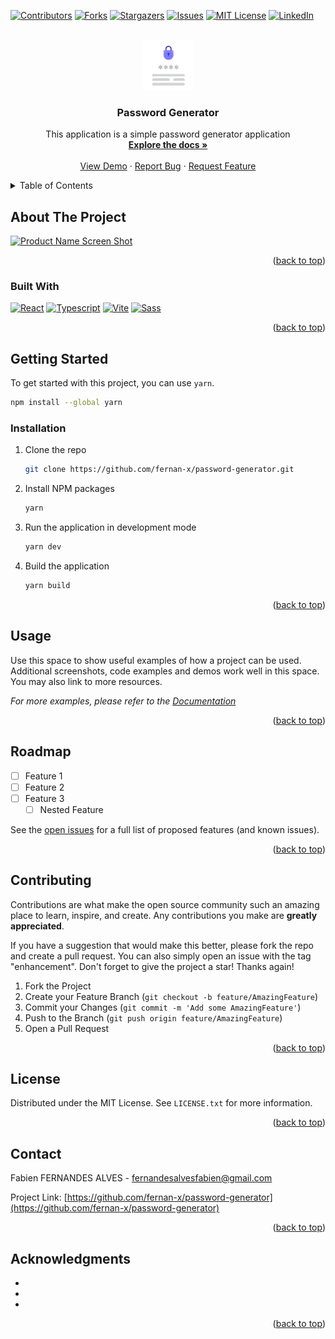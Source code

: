 <a name="readme-top"></a>

[![Contributors][contributors-shield]][contributors-url]
[![Forks][forks-shield]][forks-url]
[![Stargazers][stars-shield]][stars-url]
[![Issues][issues-shield]][issues-url]
[![MIT License][license-shield]][license-url]
[![LinkedIn][linkedin-shield]][linkedin-url]

<!-- PROJECT LOGO -->
<br />
<div align="center">
  <a href="https://github.com/fernan-x/password-generator">
    <img src="src/assets/images/logo.gif" alt="Logo" width="80" height="80">
  </a>

<h3 align="center">Password Generator</h3>

  <p align="center">
    This application is a simple password generator application
    <br />
    <a href="https://github.com/fernan-x/password-generator"><strong>Explore the docs »</strong></a>
    <br />
    <br />
    <a href="https://fernan-x.github.io/password-generator/">View Demo</a>
    ·
    <a href="https://github.com/fernan-x/password-generator/issues">Report Bug</a>
    ·
    <a href="https://github.com/fernan-x/password-generator/issues">Request Feature</a>
  </p>
</div>

<!-- TABLE OF CONTENTS -->
<details>
  <summary>Table of Contents</summary>
  <ol>
    <li>
      <a href="#about-the-project">About The Project</a>
      <ul>
        <li><a href="#built-with">Built With</a></li>
      </ul>
    </li>
    <li>
      <a href="#getting-started">Getting Started</a>
      <ul>
        <li><a href="#prerequisites">Prerequisites</a></li>
        <li><a href="#installation">Installation</a></li>
      </ul>
    </li>
    <li><a href="#usage">Usage</a></li>
    <li><a href="#roadmap">Roadmap</a></li>
    <li><a href="#contributing">Contributing</a></li>
    <li><a href="#license">License</a></li>
    <li><a href="#contact">Contact</a></li>
    <li><a href="#acknowledgments">Acknowledgments</a></li>
  </ol>
</details>

<!-- ABOUT THE PROJECT -->

## About The Project

[![Product Name Screen Shot][product-screenshot]](https://example.com)

<p align="right">(<a href="#readme-top">back to top</a>)</p>

### Built With

[![React][react.js]][react-url]
[![Typescript][typescript]][typescript-url]
[![Vite][vite]][vite-url]
[![Sass][sass]][sass-url]

<p align="right">(<a href="#readme-top">back to top</a>)</p>

<!-- GETTING STARTED -->

## Getting Started

To get started with this project, you can use `yarn`.

```sh
npm install --global yarn
```

### Installation

1. Clone the repo

   ```sh
   git clone https://github.com/fernan-x/password-generator.git
   ```

2. Install NPM packages

   ```sh
   yarn
   ```

3. Run the application in development mode

   ```sh
   yarn dev
   ```

4. Build the application

   ```sh
   yarn build
   ```

<p align="right">(<a href="#readme-top">back to top</a>)</p>

<!-- USAGE EXAMPLES -->

## Usage

Use this space to show useful examples of how a project can be used. Additional screenshots, code examples and demos work well in this space. You may also link to more resources.

_For more examples, please refer to the [Documentation](https://example.com)_

<p align="right">(<a href="#readme-top">back to top</a>)</p>

<!-- ROADMAP -->

## Roadmap

- [ ] Feature 1
- [ ] Feature 2
- [ ] Feature 3
  - [ ] Nested Feature

See the [open issues](https://github.com/fernan-x/password-generator/issues) for a full list of proposed features (and known issues).

<p align="right">(<a href="#readme-top">back to top</a>)</p>

<!-- CONTRIBUTING -->

## Contributing

Contributions are what make the open source community such an amazing place to learn, inspire, and create. Any contributions you make are **greatly appreciated**.

If you have a suggestion that would make this better, please fork the repo and create a pull request. You can also simply open an issue with the tag "enhancement".
Don't forget to give the project a star! Thanks again!

1. Fork the Project
2. Create your Feature Branch (`git checkout -b feature/AmazingFeature`)
3. Commit your Changes (`git commit -m 'Add some AmazingFeature'`)
4. Push to the Branch (`git push origin feature/AmazingFeature`)
5. Open a Pull Request

<p align="right">(<a href="#readme-top">back to top</a>)</p>

<!-- LICENSE -->

## License

Distributed under the MIT License. See `LICENSE.txt` for more information.

<p align="right">(<a href="#readme-top">back to top</a>)</p>

<!-- CONTACT -->

## Contact

Fabien FERNANDES ALVES - fernandesalvesfabien@gmail.com

Project Link: [https://github.com/fernan-x/password-generator](https://github.com/fernan-x/password-generator)

<p align="right">(<a href="#readme-top">back to top</a>)</p>

<!-- ACKNOWLEDGMENTS -->

## Acknowledgments

- []()
- []()
- []()

<p align="right">(<a href="#readme-top">back to top</a>)</p>

<!-- MARKDOWN LINKS & IMAGES -->
<!-- https://www.markdownguide.org/basic-syntax/#reference-style-links -->

[contributors-shield]: https://img.shields.io/github/contributors/fernan-x/password-generator.svg?style=for-the-badge
[contributors-url]: https://github.com/fernan-x/password-generator/graphs/contributors
[forks-shield]: https://img.shields.io/github/forks/fernan-x/password-generator.svg?style=for-the-badge
[forks-url]: https://github.com/fernan-x/password-generator/network/members
[stars-shield]: https://img.shields.io/github/stars/fernan-x/password-generator.svg?style=for-the-badge
[stars-url]: https://github.com/fernan-x/password-generator/stargazers
[issues-shield]: https://img.shields.io/github/issues/fernan-x/password-generator.svg?style=for-the-badge
[issues-url]: https://github.com/fernan-x/password-generator/issues
[license-shield]: https://img.shields.io/github/license/fernan-x/password-generator.svg?style=for-the-badge
[license-url]: https://github.com/fernan-x/password-generator/blob/master/LICENSE.txt
[linkedin-shield]: https://img.shields.io/badge/-LinkedIn-black.svg?style=for-the-badge&logo=linkedin&colorB=555
[linkedin-url]: https://linkedin.com/in/fabien-fernandes-alves
[product-screenshot]: images/screenshot.png
[next.js]: https://img.shields.io/badge/next.js-000000?style=for-the-badge&logo=nextdotjs&logoColor=white
[next-url]: https://nextjs.org/
[react.js]: https://img.shields.io/badge/React-20232A?style=for-the-badge&logo=react&logoColor=61DAFB
[react-url]: https://reactjs.org/
[vue.js]: https://img.shields.io/badge/Vue.js-35495E?style=for-the-badge&logo=vuedotjs&logoColor=4FC08D
[vue-url]: https://vuejs.org/
[angular.io]: https://img.shields.io/badge/Angular-DD0031?style=for-the-badge&logo=angular&logoColor=white
[angular-url]: https://angular.io/
[svelte.dev]: https://img.shields.io/badge/Svelte-4A4A55?style=for-the-badge&logo=svelte&logoColor=FF3E00
[svelte-url]: https://svelte.dev/
[laravel.com]: https://img.shields.io/badge/Laravel-FF2D20?style=for-the-badge&logo=laravel&logoColor=white
[laravel-url]: https://laravel.com
[bootstrap.com]: https://img.shields.io/badge/Bootstrap-563D7C?style=for-the-badge&logo=bootstrap&logoColor=white
[bootstrap-url]: https://getbootstrap.com
[jquery.com]: https://img.shields.io/badge/jQuery-0769AD?style=for-the-badge&logo=jquery&logoColor=white
[jquery-url]: https://jquery.com
[typescript]: https://img.shields.io/badge/Typescript-20232A?style=for-the-badge&logo=typescript
[typescript-url]: https://www.typescriptlang.org/
[vite]: https://img.shields.io/badge/Vite-20232A?style=for-the-badge&logo=vite
[vite-url]: https://vitejs.dev/
[sass]: https://img.shields.io/badge/Sass-20232A?style=for-the-badge&logo=sass
[sass-url]: https://sass-lang.com/
